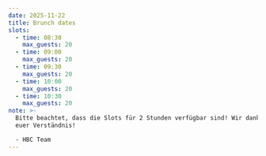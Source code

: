 ```yaml
---
date: 2025-11-22
title: Brunch dates
slots:
  - time: 08:30
    max_guests: 20
  - time: 09:00
    max_guests: 20
  - time: 09:30
    max_guests: 20
  - time: 10:00
    max_guests: 20
  - time: 10:30
    max_guests: 20
note: >-
  Bitte beachtet, dass die Slots für 2 Stunden verfügbar sind! Wir danken für
  euer Verständnis!

  - HBC Team
---
```

